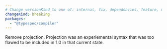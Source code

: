```yaml
---
# Change versionKind to one of: internal, fix, dependencies, feature, deprecation, breaking
changeKind: breaking
packages:
  - "@typespec/compiler"
---
```


Remove projection. Projection was an experiemental syntax that was too flawed to be included in 1.0 in that current state.
